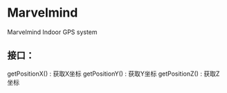# Marvelmind
Marvelmind Indoor GPS system

## 接口： 
getPositionX() : 获取X坐标
getPositionY() : 获取Y坐标
getPositionZ() : 获取Z坐标